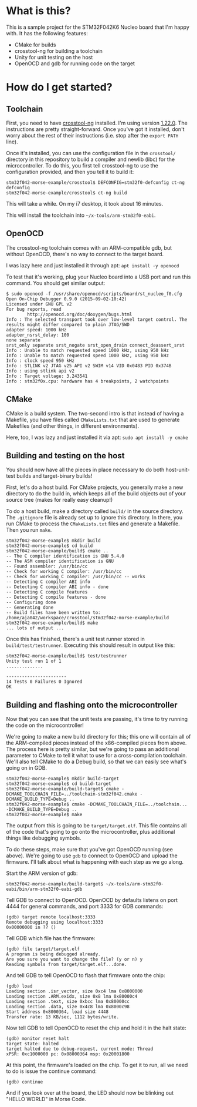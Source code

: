 
# What is this?

This is a sample project for the STM32F042K6 Nucleo board that I'm
happy with. It has the following features:

- CMake for builds
- crosstool-ng for building a toolchain
- Unity for unit testing on the host
- OpenOCD and gdb for running code on the target

# How do I get started?

## Toolchain

First, you need to have [crosstool-ng](http://crosstool-ng.org/)
installed. I'm using version
[1.22.0](http://crosstool-ng.org/download/crosstool-ng/crosstool-ng-1.22.0.tar.bz2). The
instructions are pretty straight-forward. Once you've got it
installed, don't worry about the rest of their instructions (i.e. stop
after the `export PATH` line).

Once it's installed, you can use the configuration file in the
`crosstool/` directory in this repository to build a compiler and
newlib (libc) for the microcontroller. To do this, you first tell
crosstool-ng to use the configuration provided, and then you tell it
to build it:

```
stm32f042-morse-example/crosstool$ DEFCONFIG=stm32f0-defconfig ct-ng defconfig
stm32f042-morse-example/crosstool$ ct-ng build
```

This will take a while. On my i7 desktop, it took about 16  minutes.

This will install the toolchain into `~/x-tools/arm-stm32f0-eabi`.

## OpenOCD

The crosstool-ng toolchain comes with an ARM-compatible gdb, but
without OpenOCD, there's no way to connect to the target board.

I was lazy here and just installed it through apt: `apt install -y openocd`

To test that it's working, plug your Nucleo board into a USB port and run this command. You should get similar output:

```
$ sudo openocd -f /usr/share/openocd/scripts/board/st_nucleo_f0.cfg
Open On-Chip Debugger 0.9.0 (2015-09-02-10:42)
Licensed under GNU GPL v2
For bug reports, read
        http://openocd.org/doc/doxygen/bugs.html
Info : The selected transport took over low-level target control. The results might differ compared to plain JTAG/SWD
adapter speed: 1000 kHz
adapter_nsrst_delay: 100
none separate
srst_only separate srst_nogate srst_open_drain connect_deassert_srst
Info : Unable to match requested speed 1000 kHz, using 950 kHz
Info : Unable to match requested speed 1000 kHz, using 950 kHz
Info : clock speed 950 kHz
Info : STLINK v2 JTAG v25 API v2 SWIM v14 VID 0x0483 PID 0x374B
Info : using stlink api v2
Info : Target voltage: 3.243541
Info : stm32f0x.cpu: hardware has 4 breakpoints, 2 watchpoints
```

## CMake

CMake is a build system. The two-second intro is that instead of
having a Makefile, you have files called `CMakeLists.txt` that are
used to generate Makefiles (and other things, in different
environments).

Here, too, I was lazy and just installed it via apt: `sudo apt install -y cmake`

## Building and testing on the host

You should now have all the pieces in place necessary to do both
host-unit-test builds and target-binary builds!

First, let's do a host build. For CMake projects, you generally make a
new directory to do the build in, which keeps all of the build objects
out of your source tree (makes for really easy cleanup!)

To do a host build, make a directory called `build/` in the source
directory. The `.gitignore` file is already set up to ignore this
directory. In there, you run CMake to process the `CMakeLists.txt` files and generate a Makefile. Then you run `make`.

```
stm32f042-morse-example$ mkdir build
stm32f042-morse-example$ cd build
stm32f042-morse-example/build$ cmake ..
-- The C compiler identification is GNU 5.4.0
-- The ASM compiler identification is GNU
-- Found assembler: /usr/bin/cc
-- Check for working C compiler: /usr/bin/cc
-- Check for working C compiler: /usr/bin/cc -- works
-- Detecting C compiler ABI info
-- Detecting C compiler ABI info - done
-- Detecting C compile features
-- Detecting C compile features - done
-- Configuring done
-- Generating done
-- Build files have been written to: /home/aja042/workspace/crosstool/stm32f042-morse-example/build
stm32f042-morse-example/build$ make
... lots of output ...
```

Once this has finished, there's a unit test runner stored in
`build/test/testrunner`. Executing this should result in output like
this:

```
stm32f042-morse-example/build$ test/testrunner
Unity test run 1 of 1
..............

-----------------------
14 Tests 0 Failures 0 Ignored
OK
```

## Building and flashing onto the microcontroller

Now that you can see that the unit tests are passing, it's time to try
running the code on the microcontroller!

We're going to make a new build directory for this; this one will
contain all of the ARM-compiled pieces instead of the x86-compiled
pieces from above. The process here is pretty similar, but we're going
to pass an additional parameter to CMake to tell it what to use for a
cross-compilation toolchain. We'll also tell CMake to do a Debug
build, so that we can easily see what's going on in GDB.

```
stm32f042-morse-example$ mkdir build-target
stm32f042-morse-example$ cd build-target
stm32f042-morse-example/build-target$ cmake -DCMAKE_TOOLCHAIN_FILE=../toolchain-stm32f042.cmake -DCMAKE_BUILD_TYPE=Debug ..
stm32f042-morse-example$ cmake -DCMAKE_TOOLCHAIN_FILE=../toolchain... -DCMAKE_BUILD_TYPE=Debug ..
stm32f042-morse-example$ make
```

The output from this is going to be `target/target.elf`. This file
contains all of the code that's going to go onto the microcontroller,
plus additional things like debugging symbols.

To do these steps, make sure that you've got OpenOCD running (see
above). We're going to use `gdb` to connect to OpenOCD and upload the
firmware. I'll talk about what is happening with each step as we go
along.

Start the ARM version of gdb:
```
stm32f042-morse-example/build-target$ ~/x-tools/arm-stm32f0-eabi/bin/arm-stm32f0-eabi-gdb
```

Tell GDB to connect to OpenOCD. OpenOCD by defaults listens on port
4444 for general commands, and port 3333 for GDB commands:

```
(gdb) target remote localhost:3333
Remote debugging using localhost:3333
0x00000000 in ?? ()
```

Tell GDB which file has the firmware:

```
(gdb) file target/target.elf
A program is being debugged already.
Are you sure you want to change the file? (y or n) y
Reading symbols from target/target.elf...done.
```

And tell GDB to tell OpenOCD to flash that firmware onto the chip:

```
(gdb) load
Loading section .isr_vector, size 0xc4 lma 0x8000000
Loading section .ARM.exidx, size 0x8 lma 0x80000c4
Loading section .text, size 0xbcc lma 0x80000cc
Loading section .data, size 0x4c8 lma 0x8000c98
Start address 0x8000364, load size 4448
Transfer rate: 13 KB/sec, 1112 bytes/write.
```

Now tell GDB to tell OpenOCD to reset the chip and hold it in the halt state:

```
(gdb) monitor reset halt
target state: halted
target halted due to debug-request, current mode: Thread
xPSR: 0xc1000000 pc: 0x08000364 msp: 0x20001800
```

At this point, the firmware's loaded on the chip. To get it to run,
all we need to do is issue the continue command:

```
(gdb) continue
```

And if you look over at the board, the LED should now be blinking out
"HELLO WORLD" in Morse Code.
